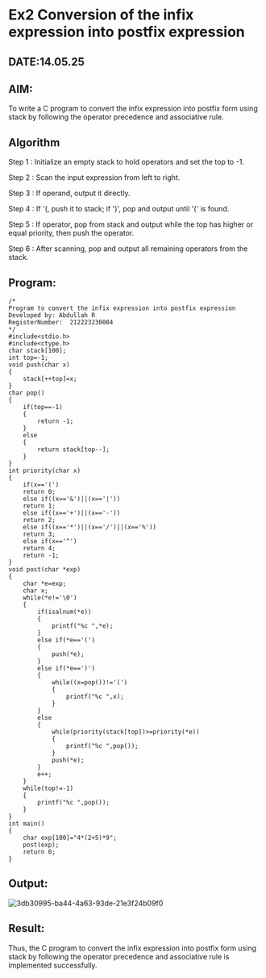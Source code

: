 # Ex2 Conversion of the infix expression into postfix expression
## DATE:14.05.25
## AIM:
To write a C program to convert the infix expression into postfix form using stack by following the operator precedence and associative rule.

## Algorithm
Step 1 : Initialize an empty stack to hold operators and set the top to -1.

Step 2 : Scan the input expression from left to right.

Step 3 : If operand, output it directly.

Step 4 : If '(, push it to stack; if ')', pop and output until '(' is found.

Step 5 : If operator, pop from stack and output while the top has higher or equal priority, then push the operator.

Step 6 : After scanning, pop and output all remaining operators from the stack.   

## Program:
```
/*
Program to convert the infix expression into postfix expression
Developed by: Abdullah R  
RegisterNumber:  212223230004
*/
#include<stdio.h>
#include<ctype.h>
char stack[100];
int top=-1;
void push(char x)
{
    stack[++top]=x;
}
char pop()
{
    if(top==-1)
    {
        return -1;
    }
    else
    {
        return stack[top--];
    }
}
int priority(char x)
{
    if(x=='(')
    return 0;
    else if((x=='&')||(x=='|'))
    return 1;
    else if((x=='+')||(x=='-'))
    return 2;
    else if((x=='*')||(x=='/')||(x=='%'))
    return 3;
    else if(x=='^')
    return 4;
    return -1;
}
void post(char *exp)
{
    char *e=exp;
    char x;
    while(*e!='\0')
    {
        if(isalnum(*e))
        {
            printf("%c ",*e);
        }
        else if(*e=='(')
        {
            push(*e);
        }
        else if(*e==')')
        {
            while((x=pop())!='(')
            {
                printf("%c ",x);
            }
        }
        else
        {
            while(priority(stack[top])>=priority(*e))
            {
                printf("%c ",pop());
            }
            push(*e);
        }
        e++;
    }
    while(top!=-1)
    {
        printf("%c ",pop());
    }
}
int main()
{
    char exp[100]="4*(2+5)*9";
    post(exp);
    return 0;  
}
```

## Output:

![3db30995-ba44-4a63-93de-21e3f24b09f0](https://github.com/user-attachments/assets/b0d69f1d-08ca-4627-ad33-33af739e0276)


## Result:
Thus, the C program to convert the infix expression into postfix form using stack by following the operator precedence and associative rule is implemented successfully.
